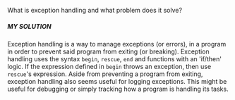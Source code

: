 What is exception handling and what problem does it solve?

##### MY SOLUTION
Exception handling is a way to manage exceptions (or errors), in a program in order to prevent said program from exiting (or breaking).  Exception handling uses the syntax `begin`, `rescue`, `end` and functions with an 'if/then' logic.  If the expression defined in `begin` throws an exception, then use `rescue`'s expression.
Aside from preventing a program from exiting, exception handling also seems useful for logging exceptions.  This might be useful for debugging or simply tracking how a program is handling its tasks.
